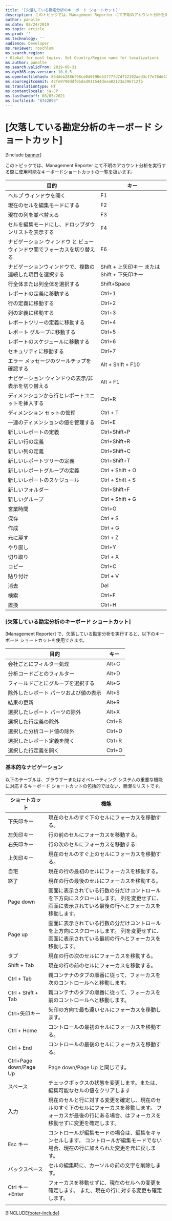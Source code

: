 ```yaml
---
title: '[欠落している勘定分析のキーボード ショートカット]'
description: このトピックでは、Management Reporter にて不明のアカウント分析を実行する際に使用可能なキーボードショートカットの一覧を扱います。
author: panolte
ms.date: 08/24/2019
ms.topic: article
ms.prod: ''
ms.technology: ''
audience: Developer
ms.reviewer: roschlom
ms.search.region:
- Global for most topics. Set Country/Region name for localizations
ms.author: panolte
ms.search.validFrom: 2019-08-31
ms.dyn365.ops.version: 10.0.5
ms.openlocfilehash: 864deb288bf98ce0d0190e53f77fd7d722192aed3cf7e78dd42130cfb877a72b
ms.sourcegitcommit: 42fe9790ddf0bdad911544deaa82123a396712fb
ms.translationtype: HT
ms.contentlocale: ja-JP
ms.lasthandoff: 08/05/2021
ms.locfileid: "6742893"
---
```

# <a name="keyboard-shortcuts-for-missing-account-analysis"></a>[欠落している勘定分析のキーボード ショートカット]
[!include [banner](../includes/banner.md)]


このトピックでは、Management Reporter にて不明のアカウント分析を実行する際に使用可能なキーボードショートカットの一覧を扱います。

| **目的** | **キー** |
| --- | --- |
| ヘルプ ウィンドウを開く | F1 |  
| 現在のセルを編集モードにする | F2 |  
| 現在の列を並べ替える | F3|  
| セルを編集モードにし、ドロップダウンリストを表示する | F4 |  
| ナビゲーション ウィンドウ と ビュー ウィンドウ間でフォーカスを切り替える | F6 |  
| ナビゲーションウィンドウで、複数の連続した項目を選択する | Shift + 上矢印キー または Shift + 下矢印キー |  
| 行全体または列全体を選択する | Shift+Space |  
| レポートの定義に移動する | Ctrl+1 |  
| 行の定義に移動する | Ctrl+2 |  
| 列の定義に移動する | Ctrl+3 |  
| レポートツリーの定義に移動する | Ctrl+4 |  
| レポート グループに移動する | Ctrl+5 |  
| レポートのスケジュールに移動する | Ctrl+6 |  
| セキュリティに移動する | Ctrl+7 |  
| エラー メッセージのツールチップを確認する | Alt + Shift + F10 |  
| ナビゲーション ウィンドウの表示/非表示を切り替える | Alt + F1 |  
| ディメンションから行とレポートユニットを挿入する | Ctrl+R |  
| ディメンション セットの管理 | Ctrl + T |  
| 一連のディメンションの値を管理する | Ctrl+E |  
| 新しいレポートの定義 | Ctrl+Shift+P |  
| 新しい行の定義 | Ctrl+Shift+R |  
| 新しい列の定義 | Ctrl+Shift+C |  
| 新しいレポートツリーの定義 | Ctrl+Shift+T |  
| 新しいレポートグループの定義 | Ctrl + Shift + O |  
| 新しいレポートのスケジュール | Ctrl + Shift + S |  
| 新しいフォルダー | Ctrl+Shift+F |  
| 新しいグループ | Ctrl + Shift + G |  
| 営業時間 | Ctrl+O |  
| 保存 | Ctrl + S |  
| 作成 | Ctrl + G |  
| 元に戻す | Ctrl + Z |  
| やり直し | Ctrl+Y |  
| 切り取り | Ctrl + X |  
| コピー | Ctrl+C |  
| 貼り付け | Ctrl + V |  
| 消去 | Del |  
| 検索 | Ctrl+F |  
| 置換 | Ctrl+H |  

### <a name="keyboard-shortcuts-for-missing-account-analysis"></a>[欠落している勘定分析のキーボード ショートカット]
[Management Reporter] で、欠落している勘定分析を実行すると、以下のキーボード ショートカットを使用できます。

| **目的** | **キー** |
| --- | --- |
| 会社ごとにフィルター処理 | Alt+C |
| 分析コードごとのフィルター | Alt+D |
| フィールドごとにグループを選択する | Alt+G |
| 除外したレポート パーツおよび値の表示 | Alt+S |
| 結果の更新 | Alt+R |
| 選択したレポート パーツの除外 | Alt+X |
| 選択した行定義の除外 | Ctrl+B |
| 選択した分析コード値の除外 | Ctrl+D |
| 選択したレポート定義を開く | Ctrl+R |
| 選択した行定義を開く | Ctrl+O |

### <a name="basic-navigation"></a>基本的なナビゲーション
以下のテーブルは、ブラウザーまたはオペレーティング システムの重要な機能に対応するキーボード ショートカットの包括的ではない、簡潔なリストです。

| **ショートカット** | **機能** |
| --- | --- |
| 下矢印キー | 現在のセルのすぐ下のセルにフォーカスを移動する。 |
| 左矢印キー | 行の前のセルにフォーカスを移動する。 |
| 右矢印キー | 行の次のセルにフォーカスを移動する: |
| 上矢印キー | 現在のセルのすぐ上のセルにフォーカスを移動する。  |
| 自宅 | 現在の行の最初のセルにフォーカスを移動する。 |
| 終了 | 現在の行の最後のセルにフォーカスを移動する。 |
| Page down | 画面に表示されている行数の分だけコントロールを下方向にスクロールします。 列を変更せずに、画面に表示されている最後の行へとフォーカスを移動します。 |
| Page up | 画面に表示されている行数の分だけコントロールを上方向にスクロールします。 列を変更せずに、画面に表示されている最初の行へとフォーカスを移動します。 |
| タブ | 現在の行の次のセルにフォーカスを移動する。 |
| Shift + Tab | 現在の行の前のセルにフォーカスを移動する。 |
| Ctrl + Tab | 親コンテナのタブの順番に従って、フォーカスを次のコントロールへと移動します。
| Ctrl + Shift + Tab | 親コンテナのタブの順番に従って、フォーカスを前のコントロールへと移動します。
| Ctrl+矢印キー | 矢印の方向で最も遠いセルにフォーカスを移動します。 |
| Ctrl + Home | コントロールの最初のセルにフォーカスを移動する。 |
| Ctrl + End | コントロールの最後のセルにフォーカスを移動する。 |
| Ctrl+Page down/Page Up | Page down/Page Up と同じです。 |
| スペース| チェックボックスの状態を変更します。または、編集可能なセルの値をクリアします |
| 入力 | 現在のセルと行に対する変更を確定し、現在のセルのすぐ下のセルにフォーカスを移動します。 フォーカスが最後の行にある場合、はフォーカスを移動せずに変更を確定します。 |
| Esc キー | コントロールが編集モードの場合は、編集をキャンセルします。 コントロールが編集モードでない場合、現在の行に加えられた変更を元に戻します。 |
| バックスペース | セルの編集時に、カーソルの前の文字を削除します。 |
| Ctrl キー +Enter | フォーカスを移動せずに、現在のセルへの変更を確定します。 また、現在の行に対する変更も確定します。 |
|   |   |


[!INCLUDE[footer-include](../../includes/footer-banner.md)]